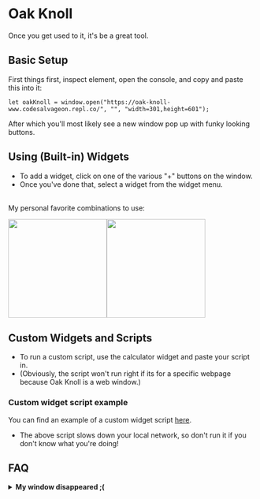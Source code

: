 # Oak Knoll
Once you get used to it, it's be a great tool.

## Basic Setup
First things first, inspect element, open the console, and copy and paste this into it:
```
let oakKnoll = window.open("https://oak-knoll-www.codesalvageon.repl.co/", "", "width=301,height=601");
```
After which you'll most likely see a new window pop up with funky looking buttons.

## Using (Built-in) Widgets
* To add a widget, click on one of the various "+" buttons on the window. 
* Once you've done that, select a widget from the widget menu.
<br/>
My personal favorite combinations to use:

<img src="https://codesalvageon.github.io/magichat/images/Screen%20Shot%202022-03-12%20at%203.53.32%20PM.png" width="200"/><img src="https://codesalvageon.github.io/magichat/images/Screen%20Shot%202022-03-12%20at%203.58.17%20PM.png" width="200"/>

## Custom Widgets and Scripts
* To run a custom script, use the calculator widget and paste your script in.
* (Obviously, the script won't run right if its for a specific webpage because Oak Knoll is a web window.)
### Custom widget script example
You can find an example of a custom widget script [here](https://github.com/CodeSalvageON/Oak-Knoll-WWW/blob/main/widgets/slowdown.js).
* The above script slows down your local network, so don't run it if you don't know what you're doing!

## FAQ
<details>
  <summary><b>My window disappeared ;(</b></summary>
  Hover over your browser's icon and wait to see the "preview" of the Oak Knoll window. That, or just run the script again.
</details>

